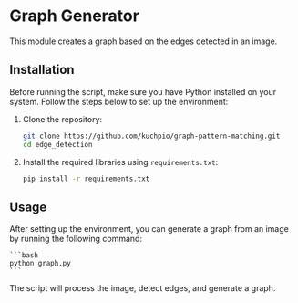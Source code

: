 # Graph Generator

This module creates a graph based on the edges detected in an image.

## Installation

Before running the script, make sure you have Python installed on your system. Follow the steps below to set up the environment:

1. Clone the repository:

   ```bash
   git clone https://github.com/kuchpio/graph-pattern-matching.git
   cd edge_detection
   ```
   
2. Install the required libraries using `requirements.txt`:

    ```bash
    pip install -r requirements.txt
    ```

## Usage
After setting up the environment, you can generate a graph from an image by running the following command:

    ```bash
    python graph.py
    ```
    
The script will process the image, detect edges, and generate a graph.

